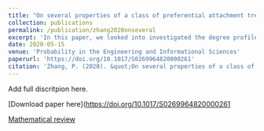 ```yaml
---
title: "On several properties of a class of preferential attachment trees---plane-oriented recursive trees"
collection: publications
permalink: /publication/zhang2020onseveral
excerpt: 'In this paper, we looked into investigated the degree profile of plane-oriented recursive trees (PORTs), a class of random trees presenting the feature of preferential attachment (PA). Besides, we studied the Zagreb index of the PORTs, by computing the first two moments. Lastly, we degree distribution of the PORTs growing in continuous time where a poissonization-based embedding was adapted.'
date: 2020-05-15
venue: 'Probability in the Engineering and Informational Sciences'
paperurl: 'https://doi.org/10.1017/S0269964820000261'
citation: 'Zhang, P. (2020). &quot;On several properties of a class of preferential attachment trees---plane-oriented recursive trees.&quot; <i>Probability in the Engineering and Informational Sciences</i>.'
---
```

Add full discritpion here.

[Download paper here](https://doi.org/10.1017/S0269964820000261

[Mathematical review](https://mathscinet.ams.org/mrlookup)
